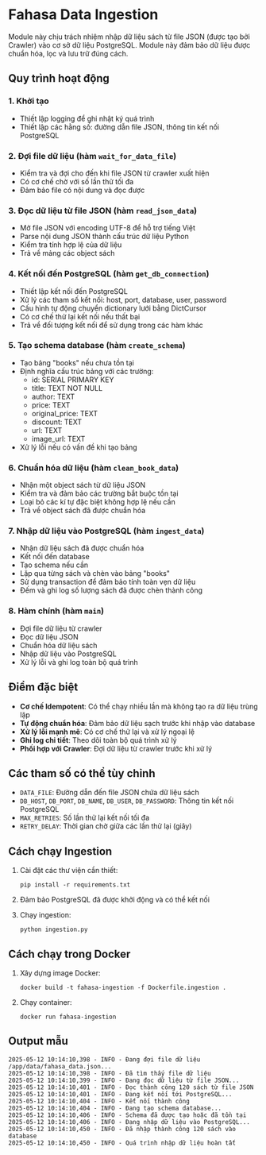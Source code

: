 # Fahasa Data Ingestion

Module này chịu trách nhiệm nhập dữ liệu sách từ file JSON (được tạo bởi Crawler) vào cơ sở dữ liệu PostgreSQL. Module này đảm bảo dữ liệu được chuẩn hóa, lọc và lưu trữ đúng cách.

## Quy trình hoạt động

### 1. Khởi tạo
- Thiết lập logging để ghi nhật ký quá trình
- Thiết lập các hằng số: đường dẫn file JSON, thông tin kết nối PostgreSQL

### 2. Đợi file dữ liệu (hàm `wait_for_data_file`)
- Kiểm tra và đợi cho đến khi file JSON từ crawler xuất hiện
- Có cơ chế chờ với số lần thử tối đa
- Đảm bảo file có nội dung và đọc được

### 3. Đọc dữ liệu từ file JSON (hàm `read_json_data`)
- Mở file JSON với encoding UTF-8 để hỗ trợ tiếng Việt
- Parse nội dung JSON thành cấu trúc dữ liệu Python
- Kiểm tra tính hợp lệ của dữ liệu
- Trả về mảng các object sách

### 4. Kết nối đến PostgreSQL (hàm `get_db_connection`)
- Thiết lập kết nối đến PostgreSQL
- Xử lý các tham số kết nối: host, port, database, user, password
- Cấu hình tự động chuyển dictionary lưới bằng DictCursor
- Có cơ chế thử lại kết nối nếu thất bại
- Trả về đối tượng kết nối để sử dụng trong các hàm khác

### 5. Tạo schema database (hàm `create_schema`)
- Tạo bảng "books" nếu chưa tồn tại
- Định nghĩa cấu trúc bảng với các trường:
  - id: SERIAL PRIMARY KEY
  - title: TEXT NOT NULL
  - author: TEXT
  - price: TEXT
  - original_price: TEXT
  - discount: TEXT
  - url: TEXT
  - image_url: TEXT
- Xử lý lỗi nếu có vấn đề khi tạo bảng

### 6. Chuẩn hóa dữ liệu (hàm `clean_book_data`)
- Nhận một object sách từ dữ liệu JSON
- Kiểm tra và đảm bảo các trường bắt buộc tồn tại
- Loại bỏ các kí tự đặc biệt không hợp lệ nếu cần
- Trả về object sách đã được chuẩn hóa

### 7. Nhập dữ liệu vào PostgreSQL (hàm `ingest_data`)
- Nhận dữ liệu sách đã được chuẩn hóa
- Kết nối đến database
- Tạo schema nếu cần
- Lặp qua từng sách và chèn vào bảng "books"
- Sử dụng transaction để đảm bảo tính toàn vẹn dữ liệu
- Đếm và ghi log số lượng sách đã được chèn thành công

### 8. Hàm chính (hàm `main`)
- Đợi file dữ liệu từ crawler
- Đọc dữ liệu JSON
- Chuẩn hóa dữ liệu sách
- Nhập dữ liệu vào PostgreSQL
- Xử lý lỗi và ghi log toàn bộ quá trình

## Điểm đặc biệt

- **Cơ chế Idempotent**: Có thể chạy nhiều lần mà không tạo ra dữ liệu trùng lặp
- **Tự động chuẩn hóa**: Đảm bảo dữ liệu sạch trước khi nhập vào database
- **Xử lý lỗi mạnh mẽ**: Có cơ chế thử lại và xử lý ngoại lệ
- **Ghi log chi tiết**: Theo dõi toàn bộ quá trình xử lý
- **Phối hợp với Crawler**: Đợi dữ liệu từ crawler trước khi xử lý

## Các tham số có thể tùy chỉnh

- `DATA_FILE`: Đường dẫn đến file JSON chứa dữ liệu sách
- `DB_HOST`, `DB_PORT`, `DB_NAME`, `DB_USER`, `DB_PASSWORD`: Thông tin kết nối PostgreSQL
- `MAX_RETRIES`: Số lần thử lại kết nối tối đa
- `RETRY_DELAY`: Thời gian chờ giữa các lần thử lại (giây)

## Cách chạy Ingestion

1. Cài đặt các thư viện cần thiết:
   ```
   pip install -r requirements.txt
   ```

2. Đảm bảo PostgreSQL đã được khởi động và có thể kết nối

3. Chạy ingestion:
   ```
   python ingestion.py
   ```

## Cách chạy trong Docker

1. Xây dựng image Docker:
   ```
   docker build -t fahasa-ingestion -f Dockerfile.ingestion .
   ```

2. Chạy container:
   ```
   docker run fahasa-ingestion
   ```

## Output mẫu

```
2025-05-12 10:14:10,398 - INFO - Đang đợi file dữ liệu /app/data/fahasa_data.json...
2025-05-12 10:14:10,398 - INFO - Đã tìm thấy file dữ liệu
2025-05-12 10:14:10,399 - INFO - Đang đọc dữ liệu từ file JSON...
2025-05-12 10:14:10,401 - INFO - Đọc thành công 120 sách từ file JSON
2025-05-12 10:14:10,401 - INFO - Đang kết nối tới PostgreSQL...
2025-05-12 10:14:10,404 - INFO - Kết nối thành công
2025-05-12 10:14:10,404 - INFO - Đang tạo schema database...
2025-05-12 10:14:10,406 - INFO - Schema đã được tạo hoặc đã tồn tại
2025-05-12 10:14:10,406 - INFO - Đang nhập dữ liệu vào PostgreSQL...
2025-05-12 10:14:10,450 - INFO - Đã nhập thành công 120 sách vào database
2025-05-12 10:14:10,450 - INFO - Quá trình nhập dữ liệu hoàn tất
``` 